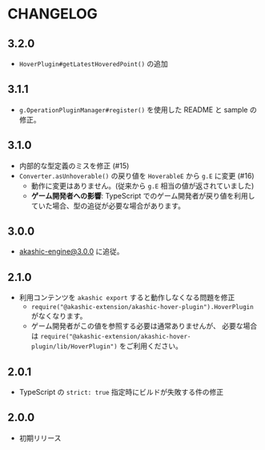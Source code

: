 # CHANGELOG

## 3.2.0
* `HoverPlugin#getLatestHoveredPoint()` の追加

## 3.1.1
* `g.OperationPluginManager#register()` を使用した README と sample の修正。

## 3.1.0
* 内部的な型定義のミスを修正 (#15)
* `Converter.asUnhoverable()` の戻り値を `HoverableE` から `g.E` に変更 (#16)
  * 動作に変更はありません。(従来から `g.E` 相当の値が返されていました)
  * **ゲーム開発者への影響**: TypeScript でのゲーム開発者が戻り値を利用していた場合、型の追従が必要な場合があります。

## 3.0.0
* akashic-engine@3.0.0 に追従。

## 2.1.0
* 利用コンテンツを `akashic export` すると動作しなくなる問題を修正
  * `require("@akashic-extension/akashic-hover-plugin").HoverPlugin` がなくなります。
  * ゲーム開発者がこの値を参照する必要は通常ありませんが、
    必要な場合は `require("@akashic-extension/akashic-hover-plugin/lib/HoverPlugin")` をご利用ください。

## 2.0.1
* TypeScript の `strict: true` 指定時にビルドが失敗する件の修正

## 2.0.0
* 初期リリース
